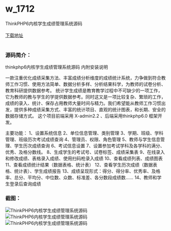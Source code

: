 # w_1712
ThinkPHP6内核学生成绩管理系统源码
<br/></br>
[下载地址](https://www.uuid2.com/1712.html "下载地址")
<br/></br>
<h3>源码简介：</h3>
<p>thinkphp6内核学生成绩管理系统源码 内附安装说明

一款注重优化成绩采集方法、丰富成绩分析维度的成绩统计系统，力争做到符合教师工作习惯、使用方法简单、数据分析多样、分析结果科学，为教师的试卷分析、教育科研提供数据参考。
统计学生成绩是教育教学过程中不可缺少的一项工作，它为教师的教与学生的学提供数据参考。同时这又是一项比较复杂、繁琐的工作，成绩的录入、统计、保存占用教师大量时间与精力。我们希望能从教师工作习惯出发，提供多种成绩采集方式、丰富的统计项目、直观的统计图表，和长期、安全的数据存储方式。
这个项目前端采用 X-admin2.2 、后端采用thinkphp6.0 框架开发。

主要功能：
1、设置系统信息
2、单位信息管理、类别管理
3、学期、班级、学科管理、班级历次考试成绩查询
4、管理员、权限、角色管理
5、教师与学生信息管理、学生历次成绩查询
6、考试信息设置
7、设置参加考试学科及各学科的满分、优秀、及格分数线。
8、生成学生的考试号、试卷标签、成绩采集表
9、在线录入和修改成绩、表格录入成绩、使用扫码枪录入成绩
10、查看成绩列表、成绩图表
11、查看成绩统计结果（数据表格、统计表）
12、查看学生历次成绩（数据表格、统计表）、学生成绩报告
13、成绩呈现形式：得分、得分率、优秀率、及格率、总分、平均分、中位数、众数、标准差、各分数段成绩数……
14、教师和学生登录后查询成绩<p>
<h3>截图：</h3>
<img src="https://www.uuid2.com/wp-content/uploads/img/202110/3cc5e0a988.jpg" alt="ThinkPHP6内核学生成绩管理系统源码"><img src="https://www.uuid2.com/wp-content/uploads/img/202110/9bf890e621.jpg" alt="ThinkPHP6内核学生成绩管理系统源码"><img src="https://www.uuid2.com/wp-content/uploads/img/202110/dcd626e789.jpg" alt="ThinkPHP6内核学生成绩管理系统源码">
